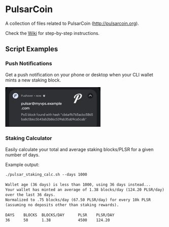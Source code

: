 # PulsarCoin

A collection of files related to PulsarCoin (http://pulsarcoin.org).

Check the [Wiki](../../wiki) for step-by-step instructions.


## Script Examples
### Push Notifications
Get a push notification on your phone or desktop when your CLI wallet mints a new staking block.

<img src="images/pulsar_push.png" width="300">

### Staking Calculator
Easily calculate your total and average staking blocks/PLSR for a given number of days.

Example output:
```
./pulsar_staking_calc.sh --days 1000

Wallet age (36 days) is less than 1000, using 36 days instead...
Your wallet has minted an average of 1.38 blocks/day (124.20 PLSR/day) over the last 36 days.
Normalized to .75 blocks/day (67.50 PLSR/day) for every 10k PLSR (assuming no deposits other than staking rewards).

DAYS    BLOCKS  BLOCKS/DAY      PLSR    PLSR/DAY
36      50      1.38            4500    124.20
```